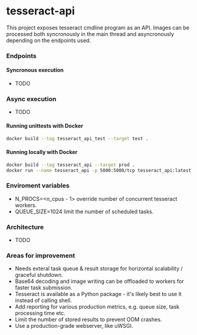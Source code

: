 # tesseract-api
This project exposes tesseract cmdline program as an API. Images can be processed both syncronously in the main thread and asyncronously depending on the endpoints used.


### Endpoints
#### Syncronous execution
- TODO


### Async execution
- TODO


#### Running unittests with Docker
```bash
docker build --tag tesseract_api_test --target test .
```


#### Running locally with Docker
```bash
docker build --tag tesseract_api --target prod .
docker run --name tesseract_api -p 5000:5000/tcp tesseract_api:latest
```


### Enviroment variables
- N_PROCS=<n_cpus - 1> override number of concurrent tesseract workers.
- QUEUE_SIZE=1024 limit the number of scheduled tasks.


### Architecture
- TODO


### Areas for improvement
- Needs exteral task queue & result storage for horizontal scalability / graceful shutdown.
- Base64 decoding and image writing can be offloaded to workers for faster task submission.
- Tesseract is available as a Python package - it's likely best to use it instead of calling shell.
- Add reporting for various production metrics, e.g. queue size, task processing time etc.
- Limit the number of stored results to prevent OOM crashes.
- Use a production-grade webserver, like uWSGI.

